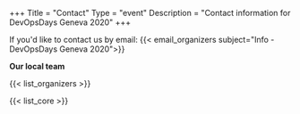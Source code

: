 +++
Title = "Contact"
Type = "event"
Description = "Contact information for DevOpsDays Geneva 2020"
+++
<style type="text/css">
 div.sponsor-row img.img-fluid{
    max-height: 50px;
  }
</style>

If you'd like to contact us by email: {{< email_organizers subject="Info - DevOpsDays Geneva 2020">}}

**Our local team**

{{< list_organizers >}}


{{< list_core >}}
